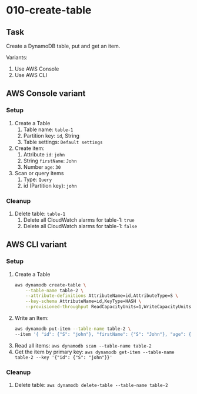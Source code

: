 # 010-create-table

## Task

Create a DynamoDB table, put and get an item.

Variants:

1. Use AWS Console
2. Use AWS CLI

## AWS Console variant

### Setup

1. Create a Table
    1. Table name: `table-1`
    2. Partition key: `id`, String
    3. Table settings: `Default settings`
2. Create item:
    1. Attribute `id`: `john`
    2. String `firstName`: `John`
    3. Number `age`: `30`
3. Scan or query items
    1. Type: `Query`
    2. id (Partition key): `john`

### Cleanup

1. Delete table: `table-1`
    1. Delete all CloudWatch alarms for table-1: `true`
    2. Delete all CloudWatch alarms for table-1: `false`

## AWS CLI variant

### Setup

1. Create a Table
   ```bash
   aws dynamodb create-table \
       --table-name table-2 \
       --attribute-definitions AttributeName=id,AttributeType=S \
       --key-schema AttributeName=id,KeyType=HASH \
       --provisioned-throughput ReadCapacityUnits=1,WriteCapacityUnits=1
   ```
2. Write an Item:
   ```bash
   aws dynamodb put-item --table-name table-2 \
   --item '{ "id": {"S": "john"}, "firstName": {"S": "John"}, "age": {"N": "30"} }'
   ```
3. Read all items: `aws dynamodb scan --table-name table-2`
4. Get the item by primary key: `aws dynamodb get-item --table-name table-2 --key '{"id": {"S": "john"}}'`

### Cleanup

1. Delete table: `aws dynamodb delete-table --table-name table-2`

